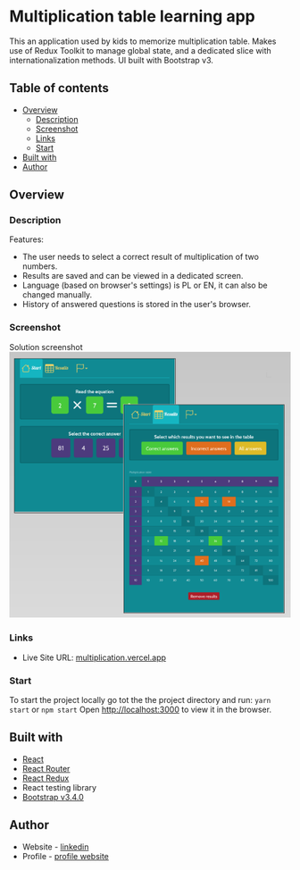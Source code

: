 # Multiplication table learning app

This an application used by kids to memorize multiplication table. Makes use of Redux Toolkit to manage global state, and a dedicated slice with internationalization methods. UI built with Bootstrap v3.

## Table of contents

- [Overview](#overview)
  - [Description](#description)
  - [Screenshot](#screenshot)
  - [Links](#links)
  - [Start](#start)
- [Built with](#built-with)
- [Author](#author)

## Overview

### Description

Features:

- The user needs to select a correct result of multiplication of two numbers.
- Results are saved and can be viewed in a dedicated screen.
- Language (based on browser's settings) is PL or EN, it can also be changed manually.
- History of answered questions is stored in the user's browser.

### Screenshot

Solution screenshot
![](preview/preview.png)

### Links

- Live Site URL: [multiplication.vercel.app](https://multiplication.vercel.app/)

### Start

To start the project locally go tot the the project directory and run:
`yarn start` or `npm start`
Open [http://localhost:3000](http://localhost:3000) to view it in the browser.

## Built with

- [React](https://reactjs.org/)
- [React Router](https://reactrouter.com/en/main)
- [React Redux](https://redux.js.org/)
- React testing library
- [Bootstrap v3.4.0](https://getbootstrap.com/)

## Author

- Website - [linkedin](https://www.linkedin.com/in/artur-jedrzejczak/)
- Profile - [profile website](https://artur-jedrzejczak.vercel.app/)
